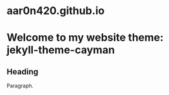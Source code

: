 # aar0n420.github.io


<html>
<head>
<h1>Welcome to my website</h1y>
</head>
<body>
theme: jekyll-theme-cayman

<h2>Heading</h2>
<p>Paragraph.</p>

</body>
</html>
